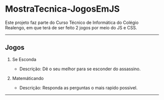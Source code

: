 # MostraTecnica-JogosEmJS
Este projeto faz parte do Curso Técnico de Informática do Colégio Realengo, em que terá de ser feito 2 jogos por meio do JS e CSS.

----
## Jogos

1. Se Esconda
    - Descrição: Dê o seu melhor para se esconder do assassino.

2. Matemáticando
    - Descrição: Responda as perguntas o mais rapido possivel.

----
